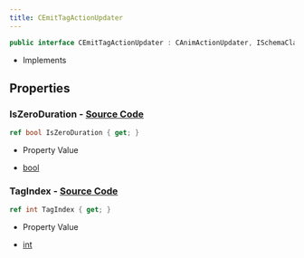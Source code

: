 ```yaml
---
title: CEmitTagActionUpdater
---
```


```csharp
public interface CEmitTagActionUpdater : CAnimActionUpdater, ISchemaClass<CAnimActionUpdater>, ISchemaClass<CEmitTagActionUpdater>, ISchemaField, ISchemaClass, INativeHandle
```

- Implements

## Properties

### **IsZeroDuration** - [Source Code](https://github.com/swiftly-solution/swiftlys2/blob/main/managed/src/SwiftlyS2.Generated/Schemas/Interfaces/CEmitTagActionUpdater.cs#L18)

```csharp
ref bool IsZeroDuration { get; }
```

- Property Value

- [bool](https://learn.microsoft.com/dotnet/api/system.boolean)

### **TagIndex** - [Source Code](https://github.com/swiftly-solution/swiftlys2/blob/main/managed/src/SwiftlyS2.Generated/Schemas/Interfaces/CEmitTagActionUpdater.cs#L16)

```csharp
ref int TagIndex { get; }
```

- Property Value

- [int](https://learn.microsoft.com/dotnet/api/system.int32)

